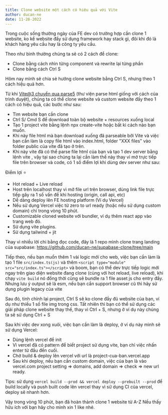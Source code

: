 ```yaml
---
title: Clone website một cách có hiệu quả với Vite
author: ducan-ne
date: 11-28-2022
---
```

Trong cuộc sống thường ngày của FE dev có trường hợp cần clone 1 website, ko kể website đấy sử dụng framework hay stack gì, đôi khi đó là khách hàng yêu cầu hay là công ty yêu cầu.

Theo như bình thường chúng ta sẽ có 2 cách để clone:

- Clone bằng cách nhìn từng component và rewrite lại từng phần
- Clone bằng cách Ctrl S

Hôm nay mình sẽ chia sẻ hướng clone website bằng Ctrl S, nhưng theo 1 cách hiệu quả hơn.

Từ khi [Vite@3 chuyển qua parse5](https://twitter.com/patak_dev/status/1564265006627176449) (thư viện parse html giống với cách của trình duyệt), chúng ta có thể clone website và custom website đấy theo 1 cách có hiệu quả, các bước như sau:

- Tìm website bạn cần clone
- Ctrl S/ Cmd S để download toàn bộ website + resources xuống local
- Tạo 1 project vite bằng lệnh npx create-vite hoặc bất kì cách nào bạn muốn.
- Khi này file html mà bạn download xuống đã parseable bởi Vite và việc bạn cần làm là copy file html vào index.html, folder "XXX files" vào folder public của vite đã tạo ở trên.
- Khi này vite đã có thể parse file html của bạn và tạo 1 dev server bằng lệnh vite , vậy tại sao chúng ta lại cần làm thế này thay vì mở trực tiếp file trên browser và code, có 1 số điểm lợi khi dùng dev server như sau:

Điểm lợi :star:

- Hot reload + Live reload
- Host trên localhost thay vì mở file url trên browser, dùng link file trực tiếp gây ra 1 số vấn đề  khi hosting (origin, call api, etc)
- Dễ dàng deploy lên FE hosting platform (Ví dụ Vercel)
- Nếu sử dụng Vercel việc từ zero to url ready (hoặc nếu sử dụng custom domain) chỉ trong vòng 10 phút.
- Customizable cloned website với bundler, ví dụ thêm react app vào trang web đó.
- Sử dụng vite plugins.
- Sử dụng tailwind + jit

Thay vì nhiều lời chi bằng đọc code, đây là 1 repo mình clone trang landing của supabase: https://github.com/ducan-ne/supabase-clone/tree/main

Tiếp theo, nếu bạn muốn thêm 1 vài logic mới cho web, việc bạn cần làm là tạo 1 file `src/index.ts(js)` và thêm `<script type="module" src="src/index.ts"></script>` và boom, bạn có thể dev trực tiếp logic mới ngay trên giao diện website đang clone (cùng với hot reload, live reload), khi chạy `vite build` nó đồng thời cũng sẽ bundle ra 1 file asset js cho entry đấy. Nhưng lưu ý output sẽ là esm, nếu bạn cần support browser cũ thì hãy sử dụng plugin legacy của vite

Sau đó, tinh chỉnh lại project, Ctrl S sẽ ko clone đầy đủ website của bạn, ví dụ như thiếu 1 số file img trong css. Tất nhiên thì bạn có thể sử dụng các giải pháp clone website thay thế, thay vì Ctrl + S, nhưng ở ví dụ này chúng ta sẽ sử dụng Ctrl + S

Sau khi việc dev xong xuôi, việc bạn cần làm là deploy, ở ví dụ này mình sẽ sử dụng Vercel:

- Dùng lệnh vercel để init
- Vì vercel đã có pattern để biết project sử dụng vite, bạn chỉ việc nhấn enter từ đầu đến cuối.
- Chờ build & deploy lên vercel với url là project-cua-ban.vercel.app
- Sau khi deploy, nếu bạn cần custom domain, việc của bạn là vào vercel.com project setting => domains, add domain => check => new url ready.

Tips: sử dụng `vercel build --prod && vercel deploy --prebuilt --prod` để build locally và push built code lên vercel thay vì sử dụng CI của vercel, deploy sẽ nhanh hơn.

Vậy trong vòng 10 phút, bạn đã hoàn thành clone 1 website từ A-Z
Nếu thấy hữu ích với bạn hãy cho mình xin 1 like nhé.
